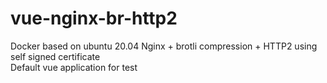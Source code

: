 # vue-nginx-br-http2
Docker based on ubuntu 20.04 Nginx + brotli compression + HTTP2 using self signed certificate  
Default vue application for test
